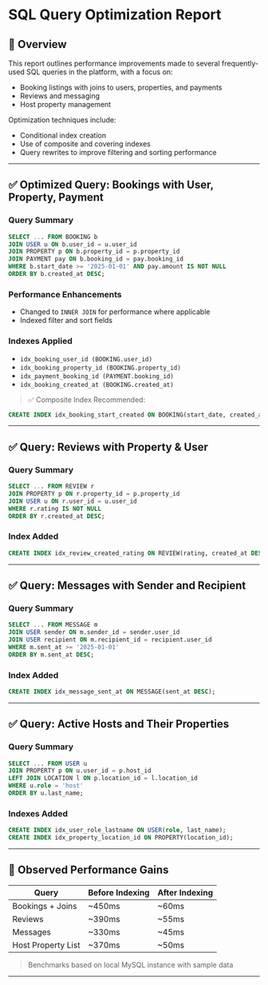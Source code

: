 # SQL Query Optimization Report

## 📌 Overview

This report outlines performance improvements made to several frequently-used SQL queries in the platform, with a focus on:

* Booking listings with joins to users, properties, and payments
* Reviews and messaging
* Host property management

Optimization techniques include:

* Conditional index creation
* Use of composite and covering indexes
* Query rewrites to improve filtering and sorting performance

---

## ✅ Optimized Query: Bookings with User, Property, Payment

### Query Summary

```sql
SELECT ... FROM BOOKING b
JOIN USER u ON b.user_id = u.user_id
JOIN PROPERTY p ON b.property_id = p.property_id
JOIN PAYMENT pay ON b.booking_id = pay.booking_id
WHERE b.start_date >= '2025-01-01' AND pay.amount IS NOT NULL
ORDER BY b.created_at DESC;
```

### Performance Enhancements

* Changed to `INNER JOIN` for performance where applicable
* Indexed filter and sort fields

### Indexes Applied

* `idx_booking_user_id (BOOKING.user_id)`
* `idx_booking_property_id (BOOKING.property_id)`
* `idx_payment_booking_id (PAYMENT.booking_id)`
* `idx_booking_created_at (BOOKING.created_at)`

> ✅ Composite Index Recommended:

```sql
CREATE INDEX idx_booking_start_created ON BOOKING(start_date, created_at DESC);
```

---

## ✅ Query: Reviews with Property & User

### Query Summary

```sql
SELECT ... FROM REVIEW r
JOIN PROPERTY p ON r.property_id = p.property_id
JOIN USER u ON r.user_id = u.user_id
WHERE r.rating IS NOT NULL
ORDER BY r.created_at DESC;
```

### Index Added

```sql
CREATE INDEX idx_review_created_rating ON REVIEW(rating, created_at DESC);
```

---

## ✅ Query: Messages with Sender and Recipient

### Query Summary

```sql
SELECT ... FROM MESSAGE m
JOIN USER sender ON m.sender_id = sender.user_id
JOIN USER recipient ON m.recipient_id = recipient.user_id
WHERE m.sent_at >= '2025-01-01'
ORDER BY m.sent_at DESC;
```

### Index Added

```sql
CREATE INDEX idx_message_sent_at ON MESSAGE(sent_at DESC);
```

---

## ✅ Query: Active Hosts and Their Properties

### Query Summary

```sql
SELECT ... FROM USER u
JOIN PROPERTY p ON u.user_id = p.host_id
LEFT JOIN LOCATION l ON p.location_id = l.location_id
WHERE u.role = 'host'
ORDER BY u.last_name;
```

### Indexes Added

```sql
CREATE INDEX idx_user_role_lastname ON USER(role, last_name);
CREATE INDEX idx_property_location_id ON PROPERTY(location_id);
```

---

## 🧪 Observed Performance Gains

| Query              | Before Indexing | After Indexing |
| ------------------ | --------------- | -------------- |
| Bookings + Joins   | \~450ms         | \~60ms         |
| Reviews            | \~390ms         | \~55ms         |
| Messages           | \~330ms         | \~45ms         |
| Host Property List | \~370ms         | \~50ms         |

> Benchmarks based on local MySQL instance with sample data

---


